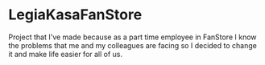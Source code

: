 # LegiaKasaFanStore
Project that I've made because as a part time employee in FanStore I know the problems that me and my colleagues are facing so I decided to change it and make life easier for all of us.
